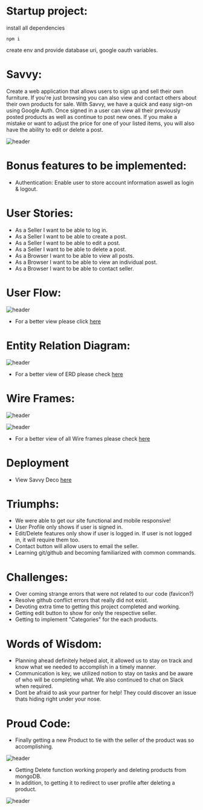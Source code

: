 # Startup project:

install all dependencies

` npm i `

create env and provide database uri,  google oauth variables.


# Savvy:

Create a web application that allows users to sign up and sell their own furniture. If you're just browsing you can also view and contact others about their own products for sale. With Savvy, we have a quick and easy sign-on using Google Auth. Once signed in a user can view all their previously posted products as well as continue to post new ones. If you make a mistake or want to adjust the price for one of your listed items, you will also have the ability to edit or delete a post.

![header](https://github.com/imanirak/savvydeco/blob/main/readmephotos/homepage.png)

# Bonus features to be implemented:

- Authentication: Enable user to store account information aswell as login & logout.

# User Stories:

- As a Seller I want to be able to log in.
- As a Seller I want to be able to create a post.
- As a Seller I want to be able to edit a post.
- As a Seller I want to be able to delete a post.
- As a Browser I want to be able to view all posts.
- As a Browser I want to be able to view an individual post.
- As a Browser I want to be able to contact seller.

# User Flow:

![header](https://github.com/imanirak/savvydeco/blob/main/readmephotos/userflow.png)


- For a better view please click <a href="https://www.figma.com/file/nt6Dnu0qR1HqGa5HXAqnvg/Savvy-Deco?node-id=0%3A1" >here</a>

# Entity Relation Diagram:

![header](https://github.com/imanirak/savvydeco/blob/main/readmephotos/databasemERD.png)

- For a better view of ERD please check  <a href="https://www.figma.com/file/nt6Dnu0qR1HqGa5HXAqnvg/Savvy-Deco?node-id=9%3A1323" >here</a>

# Wire Frames:


![header](https://github.com/imanirak/savvydeco/blob/main/readmephotos/wireframe1.png)


![header](https://github.com/imanirak/savvydeco/blob/main/readmephotos/wireframe2.png)


- For a better view of all Wire frames please check  <a href="https://www.figma.com/file/nt6Dnu0qR1HqGa5HXAqnvg/Savvy-Deco?node-id=0%3A1" >here</a>


# Deployment 

- View Savvy Deco <a href="https://savvy-deco.herokuapp.com/" >here</a>

# Triumphs:

- We were able to get our site functional and mobile responsive!
- User Profile only shows if user is signed in.
- Edit/Delete features only show if user is logged in. If user is not logged in, it will require them too.
- Contact button will allow users to email the seller.
- Learning git/github and becoming familiarized with common commands. 

# Challenges:
- Over coming strange errors that were not related to our code (favicon?)
- Resolve github conflict errors that really did not exist.
- Devoting extra time to getting this project completed and working.
- Getting edit button to show for only the respective seller. 
- Getting to implement "Categories" for the each products.

# Words of Wisdom:

- Planning ahead definitely helped alot, it allowed us to stay on track and know what we needed to accomplish in a timely manner.
- Communication is key, we utilized notion to stay on tasks and be aware of who will be completing what. We also continued to chat on Slack when required.
- Dont be afraid to ask your partner for help! They could discover an issue thats hiding right under your nose.

# Proud Code:

- Finally getting a new Product to tie with the seller of the product was so accomplishing.


![header](https://github.com/imanirak/savvydeco/blob/main/readmephotos/proudcode.png)

- Getting Delete function working properly and deleting products from mongoDB.
- In addition, to getting it to redirect to user profile after deleting a product.

![header](https://github.com/imanirak/savvydeco/blob/main/readmephotos/proudcode2.png)

